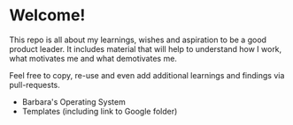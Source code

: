 # Welcome!

This repo is all about my learnings, wishes and aspiration to be a good product leader. It includes material that will help to understand how I work, what motivates me and what demotivates me.

Feel free to copy, re-use and even add additional learnings and findings via pull-requests.

* Barbara's Operating System
* Templates (including link to Google folder)




